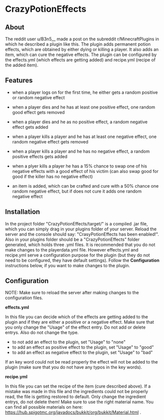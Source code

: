 # CrazyPotionEffects

## About

The reddit user u/B3n5__ made a post on the subreddit r/MinecraftPlugins in which he described a plugin like this. The plugin adds permanent potion effects, which are obtained by either dying or killing a player. It also adds an item, which can cure the negative effects. The plugin can be configured by the effects.yml (which effects are getting added) and recipe.yml (recipe of the added item).

## Features

- when a player logs on for the first time, he either gets a random positive or random negative effect

- when a player dies and he has at least one positive effect, one random good effect gets removed

- when a player dies and he as no positive effect, a random negative effect gets added

- when a player kills a player and he has at least one negative effect, one random negative effect gets removed

- when a player kills a player and he has no negative effect, a random positive effects gets added

- when a plyer kills a player he has a 15% chance to swap one of his negative effects with a good effect of his victim (can also swap good for good if the killer has no negative effect)

- an item is added, which can be crafted and cure with a 50% chance one random negative effect, but if does not cure it adds one random negative effect

## Installation

In the project folder "CrazyPotionEffects/target/" is a compiled .jar file, which you can simply drag in your plugins folder of your server. Reload the server and the console should say: "CrasyPotionEffects has been enabled!". Also in your plugins folder should be a "CrazyPotionEffects" folder generated, which holds three .yml files. It is recommended that you do not make changes to the playerdata.yml file. However effects.yml and recipe.yml serve a configuration purpose for the plugin (but they do not need to be configured, they have default settings). Follow the **Configuration** instructions below, if you want to make changes to the plugin.

## Configuration

NOTE: Make sure to reload the server after making changes to the configuration files.

**effects.yml**

In this file you can decide which of the effects are getting added to the plugin and if they are either a positive or a negative effect. Make sure that you only change the "Usage" of the effect entry. Do not add or delete entrys. Also do not change the type.
- to not add an effect to the plugin, set "Usage" to "none"
- to add an effect as positive effect to the plugin, set "Usage" to "good"
- to add an effect as negative effect to the plugin, set "Usage" to "bad"

If an key word could not be read properly the effect will not be added to the plugin (make sure that you do not have any typos in the key words).

**recipe.yml**

In this file you can set the recipe of the item (cure described above). If a mistake was made in this file and the ingredients could not be properly read, the file is getting restored to default. Only change the ingredient entrys, do not delete them! Make sure to use the right material name. You can find all possible materials on here: https://hub.spigotmc.org/javadocs/bukkit/org/bukkit/Material.html .
